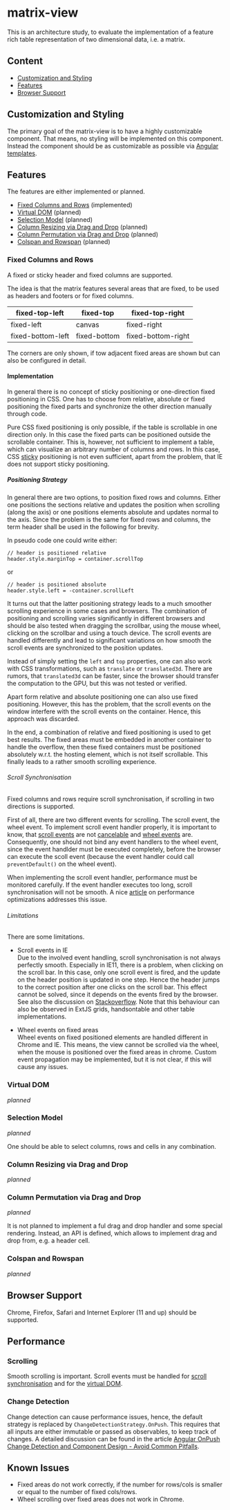 # matrix-view
This is an architecture study, to evaluate the implementation of a feature rich table representation of two 
dimensional data, i.e. a matrix.

## Content
 * [Customization and Styling](#customization-and-styling)
 * [Features](#features)
 * [Browser Support](#browser-support)

## Customization and Styling

The primary goal of the matrix-view is to have a highly customizable component. That means, no styling will 
be implemented on this component. Instead the component should be as customizable as possible 
via [Angular templates](https://angular.io/guide/template-syntax).

## Features

The features are either implemented or planned.

 * [Fixed Columns and Rows](#fixed-columns-and-rows) (implemented)
 * [Virtual DOM](#virtual-dom) (planned)
 * [Selection Model](#selection-model) (planned)
 * [Column Resizing via Drag and Drop](#column-resizing-via-drag-and-drop) (planned)
 * [Column Permutation via Drag and Drop](#column-permutation-via-drag-and-drop) (planned)
 * [Colspan and Rowspan](#colspan-and-rowspan) (planned)

### Fixed Columns and Rows

A fixed or sticky header and fixed columns are supported.

The idea is that the matrix features several areas that are fixed, to be used as headers 
and footers or for fixed columns. 

fixed-top-left | fixed-top | fixed-top-right
-------------- | ----------| ---------------
fixed-left     | canvas    | fixed-right
fixed-bottom-left | fixed-bottom | fixed-bottom-right

The corners are only shown, if tow adjacent fixed areas are shown but can also be configured in
detail. 

#### Implementation

In general there is no concept of sticky positioning or one-direction fixed positioning in CSS. 
One has to choose from relative, absolute or fixed positioning the fixed parts and synchronize 
the other direction manually through code.

Pure CSS fixed positioning is only possible, if the table is scrollable in one direction only. 
In this case the fixed parts can be positioned outside the scrollable container. 
This is, however, not sufficient to implement a table, which can visualize an arbitrary number 
of columns and rows. 
In this case, CSS [sticky](https://www.w3schools.com/cssref/pr_class_position.asp) positioning 
is not even sufficient, apart from the problem, that IE does not support sticky positioning. 

##### Positioning Strategy

In general there are two options, to position fixed rows and columns. Either one 
positions the sections relative and updates the position when scrolling (along the axis)
or one positions elements absolute and updates normal to the axis. Since the problem is the 
same for fixed rows and columns, the term header shall be used in the following for brevity.

In pseudo code one could write either:

    // header is positioned relative
    header.style.marginTop = container.scrollTop 
  
or  

    // header is positioned absolute
    header.style.left = -container.scrollLeft 
    
It turns out that the latter positioning strategy leads to a much smoother scrolling experience 
in some cases and browsers. The combination of positioning and scrolling varies significantly 
in different browsers and should be also tested when dragging the scrollbar, using the mouse wheel, 
clicking on the scrollbar and using a touch device. The scroll events are handled differently 
and lead to significant variations on how smooth the scroll events are synchronized to the
position updates.

Instead of simply setting the `left` and `top` properties, one can also work with CSS transformations, 
such as `translate` or `translated3d`. There are rumors, that `translated3d` can be faster, since the 
browser should transfer the computation to the GPU, but this was not tested or verified.

Apart form relative and absolute positioning one can also use fixed positioning. However, this 
has the problem, that the scroll events on the window interfere with the scroll events on the container. 
Hence, this approach was discarded.

In the end, a combination of relative and fixed positioning is used to get best results. 
The fixed areas must be embedded in another container to handle the overflow, then these fixed containers
must be positioned absolutely w.r.t. the hosting element, which is not itself scrollable. This finally 
leads to a rather smooth scrolling experience.

###### Scroll Synchronisation

Fixed columns and rows require scroll synchronisation, if scrolling in two directions is 
supported. 

First of all, there are two different events for scrolling. The scroll event, the wheel event. 
To implement scroll event handler properly, it is important to know, that 
[scroll events](https://developer.mozilla.org/en-US/docs/Web/Events/scroll) are 
not [cancelable](https://developer.mozilla.org/en-US/docs/Web/API/Event/cancelable) and 
[wheel events](https://developer.mozilla.org/en-US/docs/Web/API/Event/cancelable) are. 
Consequently, one should not bind any event handlers to 
the wheel event, since the event handlder must be executed completely, before the browser can 
execute the scoll event (because the event handler could call `preventDefault()` on the wheel event).

When implementing the scroll event handler, performance must be monitored carefully. 
If the event handler executes too long, scroll synchronisation will not be smooth.
A nice [article](https://medium.com/paramsingh-66174/catalysing-your-angular-4-app-performance-9211979075f6) 
on performance optimizations addresses this issue.

###### Limitations

There are some limitations. 

 * Scroll events in IE  
   Due to the involved event handling, scroll synchronisation is not always perfectly smooth. 
Especially in IE11, there is a problem, when clicking on the scroll bar.
In this case, only one scroll event is fired, and the update on the header position is updated 
in one step. Hence the header jumps to the correct position after one clicks on the scroll bar. 
This effect cannot be solved, since it depends on the events fired by the browser. 
See also the discussion on [Stackoverflow](https://stackoverflow.com/q/21775234/1458343). 
Note that this behaviour can also be observed in ExtJS grids, handsontable and other table 
implementations.

 * Wheel events on fixed areas  
   Wheel events on fixed positioned elements are handled different in Chrome and IE. This means, 
   the view cannot be scrolled via the wheel, when the mouse is positioned over the fixed areas in chrome.
   Custom event propagation may be implemented, but it is not clear, if this will cause any issues.

### Virtual DOM

*planned*

### Selection Model

*planned*

One should be able to select columns, rows and cells in any combination.
   
### Column Resizing via Drag and Drop

*planned*

### Column Permutation via Drag and Drop

*planned*

It is not planned to implement a ful drag and drop handler and some special rendering. 
Instead, an API is defined, which allows to implement drag and drop from, e.g. a 
header cell. 

### Colspan and Rowspan

*planned*

## Browser Support

Chrome, Firefox, Safari and Internet Explorer (11 and up) should be supported.

## Performance

### Scrolling

Smooth scrolling is important. Scroll events must be handled for [scroll synchronisation](#scroll-synchronisation) 
and for the [virtual DOM](#virtual-dom).

### Change Detection

Change detection can cause performance issues, hence, the default strategy is replaced 
by `ChangeDetectionStrategy.OnPush`. This requires that all inputs are either immutable or passed as
observables, to keep track of changes. A detailed discussion can be found in the article 
[Angular OnPush Change Detection and Component Design - Avoid Common Pitfalls](https://blog.angular-university.io/onpush-change-detection-how-it-works/).


## Known Issues

 * Fixed areas do not work correctly, if the number for rows/cols is smaller or equal to the number of fixed cols/rows.
 * Wheel scrolling over fixed areas does not work in Chrome.
